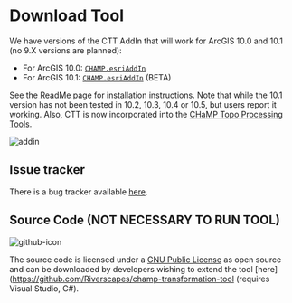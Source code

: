 # Download Tool

We have versions of the CTT AddIn that will work for ArcGIS 10.0 and 10.1 (no 9.X versions are planned):

- For ArcGIS 10.0: [`CHAMP.esriAddIn`](http://etalweb.joewheaton.org/CHAMP_TransformationTool/10_0/CHAMP.esriAddIn) 
- For ArcGIS 10.1: [`CHAMP.esriAddIn`](http://etalweb.joewheaton.org/CHAMP_TransformationTool/10_1/CHAMP.esriAddIn) (BETA)

See the[ ReadMe page]({{site.baseurl}}/read-me) for installation instructions.  Note that while the 10.1 version has not been tested in 10.2, 10.3, 10.4 or 10.5, but users report it working. Also, CTT is now incorporated into the [CHaMP Topo Processing Tools](http://champtools.northarrowresearch.com/).

![addin]({{site.baseurl}}/assets/images/CTT_AddIn_Manager.png)

## Issue tracker

There is a bug tracker available [here](https://github.com/Riverscapes/champ-transformation-tool/issues). 

## Source Code (NOT NECESSARY TO RUN TOOL)

![github-icon]({{site.baseurl}}/assets/images\github-icon.png)

The source code is licensed under a [GNU Public License](https://github.com/Riverscapes/champ-transformation-tool/blob/master/LICENSE) as open source and can be downloaded by developers wishing to extend the tool [here](https://github.com/Riverscapes/champ-transformation-tool (requires Visual Studio, C#).

